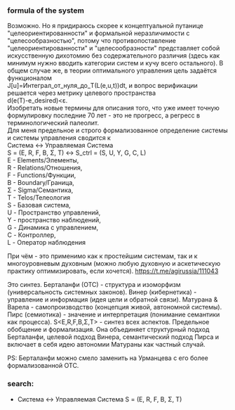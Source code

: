 ### formula of the system
Возможно. Но я придираюсь скорее к концептуальной путанице "целеориентированности" и формальной неразличимости с "целесообразностью", потому что противопоставление "целеориентированности" и "целесообразности" представляет собой искусственную дихотомию без содержательного различия (здесь как минимум нужно вводить категории систем и кучу всего остального). В общем случае же, в теории оптимального управления цель задаётся функционалом  
J[u]=Интеграл_от_нуля_до_T(L(e,u,t))dt, 
и вопрос верификации решается через метрику целевого пространства  
d(e(T)-e_desired)<ε.  
Изобретать новые термины для описания того, что уже имеет точную формулировку последние 70 лет - это не прогресс, а регресс в терминологический палеолит.  
Для меня предельное и строго формализованное определение системы и системы управления сводится к  
Система <-> Управляемая Система  
S = (E, R, F, B, Σ, T) <-> S_ctrl = (S, U, Y, G, C, L)  
E - Elements/Элементы,  
R - Relations/Отношения,   
F - Functions/Функции,  
B - Boundary/Граница,  
Σ - Sigma/Семантика,  
T - Telos/Телеология  
S - Базовая система,  
U - Пространство управлений,  
Y - пространство наблюдений,  
G - Динамика с управлением,  
C - Контроллер,  
L - Оператор наблюдения

При чём - это применимо как к простейшим системам, так и к многоуровневым духовным (можно любую духовную и аскетическую практику оптимизировать, если хочется).
https://t.me/agirussia/111043

Это синтез. Берталанфи (ОТС) - структура и изоморфизм (универсальность системных законов). Винер (кибернетика) - управление и информация (идея цели и обратной связи). Матурана & Варела - самопроизводство (концепция живой, автономной системы). Пирс (семиотика) - значение и интерпретация (понимание семантики как процесса). S<E,R,F,B,Σ,T> - синтез всех аспектов. Предельное обобщение и формализация. Она объединяет структурный подход Берталанфи, целевой подход Винера, семантический подход Пирса и включает в себя идею автономии Матураны как частный случай.

PS: Берталанфи можно смело заменить на Урманцева с его более формализованной ОТС.

### search:
- Система <-> Управляемая Система S = (E, R, F, B, Σ, T)

